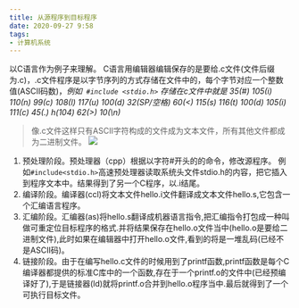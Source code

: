 ```yaml
---
title: 从源程序到目标程序
date: 2020-09-27 9:58
tags: 
- 计算机系统
---
```


以C语言作为例子来理解。
C语言用编辑器编辑保存的是要给.c文件(文件后缀为.c)，.c文件程序是以字节序列的方式存储在文件中的，每个字节对应一个整数值(ASCII码数)，*例如``` #include <stdio.h>``` 存储在c文件中就是
35(#) 105(i) 110(n) 99(c) 108(l) 117(u) 100(d) 32(SP/空格) 60(<) 115(s) 116(t) 100(d) 105(i) 111(c) 45(.) h(104) 62(>) 10(\n)*

>像.c文件这样只有ASCII字符构成的文件成为文本文件，所有其他文件都成为二进制文件。
![](fanyi.png)
1. 预处理阶段。预处理器（cpp）根据以字符#开头的的命令，修改源程序。 例如```#include<stdio.h>```高速预处理器读取系统头文件stdio.h的内容，把它插入到程序文本中。结果得到了另一个C程序，以.i结尾。
2. 编译阶段。编译器(ccl)将文本文件hello.i文件翻译成文本文件hello.s,它包含一个汇编语言程序。
3. 汇编阶段。汇编器(as)将hello.s翻译成机器语言指令,把汇编指令打包成一种叫做可重定位目标程序的格式.并将结果保存在hello.o文件当中(hello.o是要给二进制文件),此时如果在编辑器中打开hello.o文件,看到的将是一堆乱码(已经不是ASCII码)。
4. 链接阶段。由于在编写hello.c文件的时候用到了printf函数,printf函数是每个C编译器都提供的标准C库中的一个函数,存在于一个printf.o的文件中(已经预编译好了),于是链接器(ld)就将printf.o合并到hello.o程序当中.最后就得到了一个可执行目标文件。